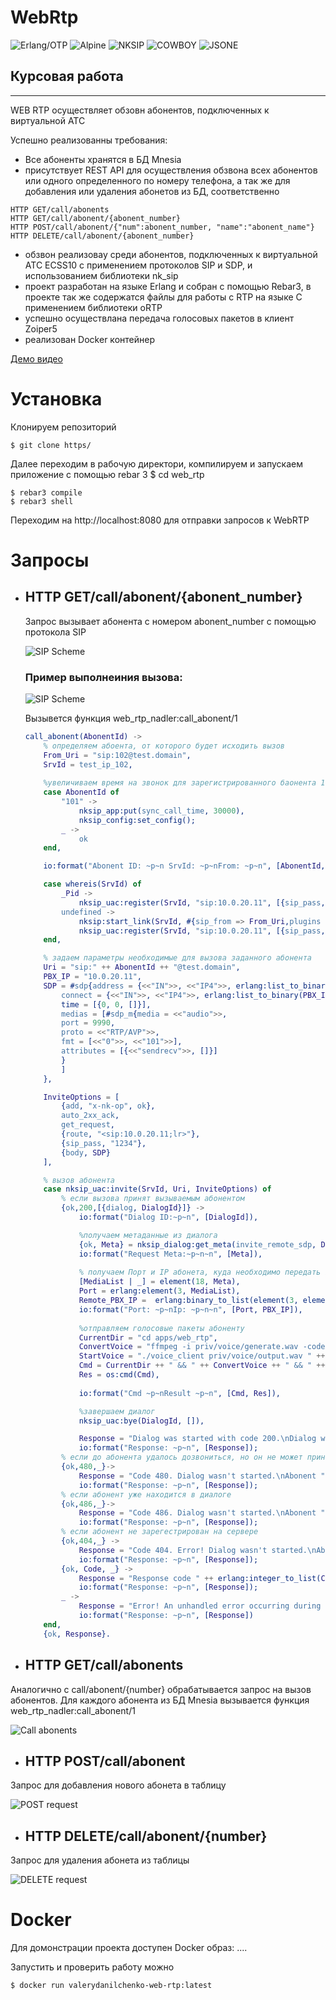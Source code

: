 WebRtp
=====
![Erlang/OTP](https://img.shields.io/badge/Erlang/OTP-24-green)
![Alpine](https://img.shields.io/badge/Alpine-3.17-red)
![NKSIP](https://img.shields.io/badge/NKSIP-0.6.1-blue)
![COWBOY](https://img.shields.io/badge/COWBOY-2.9.0-yellow)
![JSONE](https://img.shields.io/badge/JSONE-1.8.0-green)



## Курсовая работа
-----

WEB RTP осуществляет обзовн абонентов, подключенных к виртуальной АТС

Успешно реализованны требования:
- Все абоненты хранятся в БД Mnesia
- присутствует REST API для осуществления обзвона всех абонентов или одного определенного по номеру телефона, а так же для добавления или удаления абонетов из БД, соответственно
```HTTP
HTTP GET/call/abonents
HTTP GET/call/abonent/{abonent_number}
HTTP POST/call/abonent/{"num":abonent_number, "name":"abonent_name"}
HTTP DELETE/call/abonent/{abonent_number}
```
- обзвон реализоваy среди абонентов, подключенных к виртуальной АТС ECSS10 с применением протоколов SIP и SDP,
и использованием библиотеки nk_sip
- проект разработан на языке Erlang и собран с помощью Rebar3, в проекте так же содержатся файлы для работы с RTP на языке C применением библиотеки oRTP
- успешно осуществлана передача голосовых пакетов в клиент Zoiper5
- реализован Docker контейнер


[Демо видео]()



Установка
====
Клонируем репозиторий 

    $ git clone https/

Далее переходим в рабочую директори, компилируем и запускаем приложение с помощью rebar 3 
    $ cd web_rtp
    
    $ rebar3 compile
    $ rebar3 shell

Переходим на http://localhost:8080 для отправки запросов к WebRTP


Запросы
====

- ## HTTP GET/call/abonent/{abonent_number}
    Запрос вызывает абонента с номером abonent_number с помощью протокола SIP 
    
    ![SIP Scheme](/web_rtp/apps/web_rtp/data/media/SIP_scheme.png)

    ### Пример выполнеиния вызова:

    ![SIP Scheme](/web_rtp/apps/web_rtp/data/media/call_abonent_101.gif)

    Вызывется функция web_rtp_nadler:call_abonent/1

    ```erlang
    call_abonent(AbonentId) ->  
        % определяем абоента, от которого будет исходить вызов 
        From_Uri = "sip:102@test.domain",
        SrvId = test_ip_102,
        
        %увеличиваем время на звонок для зарегистрированного баонента 101
        case AbonentId of 
            "101" ->
                nksip_app:put(sync_call_time, 30000),
                nksip_config:set_config();
            _ ->
                ok
        end, 

        io:format("Abonent ID: ~p~n SrvId: ~p~nFrom: ~p~n", [AbonentId, SrvId, From_Uri]),

        case whereis(SrvId) of
            _Pid ->
                nksip_uac:register(SrvId, "sip:10.0.20.11", [{sip_pass, "1234"}, contact, {meta, ["contact"]}]);
            undefined ->
                nksip:start_link(SrvId, #{sip_from => From_Uri,plugins => [nksip_uac_auto_auth], sip_listen => "<sip:all:5060;transport=udp>"}),
                nksip_uac:register(SrvId, "sip:10.0.20.11", [{sip_pass, "1234"}, contact, {meta, ["contact"]}])
        end,

        % задаем параметры необходимые для вызова заданного абонента
        Uri = "sip:" ++ AbonentId ++ "@test.domain",
        PBX_IP = "10.0.20.11",
        SDP = #sdp{address = {<<"IN">>, <<"IP4">>, erlang:list_to_binary(PBX_IP)},
            connect = {<<"IN">>, <<"IP4">>, erlang:list_to_binary(PBX_IP)},
            time = [{0, 0, []}],
            medias = [#sdp_m{media = <<"audio">>,
            port = 9990,
            proto = <<"RTP/AVP">>,
            fmt = [<<"0">>, <<"101">>],
            attributes = [{<<"sendrecv">>, []}]
            }
            ]
        },

        InviteOptions = [
            {add, "x-nk-op", ok},
            auto_2xx_ack,
            get_request,
            {route, "<sip:10.0.20.11;lr>"}, 
            {sip_pass, "1234"},
            {body, SDP}
        ], 

        % вызов абонента
        case nksip_uac:invite(SrvId, Uri, InviteOptions) of
            % если вызова принят вызываемым абонентом
            {ok,200,[{dialog, DialogId}]} -> 
                io:format("Dialog ID:~p~n", [DialogId]),

                %получаем метаданные из диалога
                {ok, Meta} = nksip_dialog:get_meta(invite_remote_sdp, DialogId),
                io:format("Request Meta:~p~n~n", [Meta]),
                
                % получаем Порт и IP абонета, куда необходимо передать звук 
                [MediaList | _] = element(18, Meta),
                Port = erlang:element(3, MediaList),
                Remote_PBX_IP =  erlang:binary_to_list(element(3, element(8, MediaList))),
                io:format("Port: ~p~nIp: ~p~n~n", [Port, PBX_IP]),
                
                %отправляем голосовые пакеты абоненту
                CurrentDir = "cd apps/web_rtp",
                ConvertVoice = "ffmpeg -i priv/voice/generate.wav -codec:a pcm_mulaw -ar 8000 -ac 1 priv/voice/output.wav -y",
                StartVoice = "./voice_client priv/voice/output.wav " ++ Remote_PBX_IP ++ " " ++ erlang:integer_to_list(Port),
                Cmd = CurrentDir ++ " && " ++ ConvertVoice ++ " && " ++ StartVoice,
                Res = os:cmd(Cmd),
                
                io:format("Cmd ~p~nResult ~p~n", [Cmd, Res]),

                %завершаем диалог
                nksip_uac:bye(DialogId, []),

                Response = "Dialog was started with code 200.\nDialog was finished succesfully!\n",
                io:format("Response: ~p~n", [Response]);
            % если до абонента удалось дозвониться, но он не может принять звонок
            {ok,480,_}->
                Response = "Code 480. Dialog wasn't started.\nAbonent " ++ AbonentId ++ " is could not respond now!\n",
                io:format("Response: ~p~n", [Response]);
            % если абонент уже находится в диалоге
            {ok,486,_}->
                Response = "Code 486. Dialog wasn't started.\nAbonent " ++ AbonentId ++ " is Busy Here\n",
                io:format("Response: ~p~n", [Response]); 
            % если абонент не зарегестрирован на сервере   
            {ok,404,_} ->
                Response = "Code 404. Error! Dialog wasn't started.\nAbonent " ++ AbonentId ++ " is NOT FOUND!\n",
                io:format("Response: ~p~n", [Response]);
            {ok, Code, _} -> 
                Response = "Response code " ++ erlang:integer_to_list(Code) ++ "!\nAn error occured!\n",
                io:format("Response: ~p~n", [Response]);
            _ -> 
                Response = "Error! An unhandled error occurring during invite request!\n",
                io:format("Response: ~p~n", [Response])
        end,
        {ok, Response}.
    ```


- ## HTTP GET/call/abonents
Аналогично с call/abonent/{number} обрабатывается запрос на вызов абонентов. Для каждого абонента из БД Mnesia вызывается функция web_rtp_nadler:call_abonent/1

![Call abonents](/web_rtp/apps/web_rtp/data/media/call_abonents.png)


- ## HTTP POST/call/abonent
Запрос для добавления нового абонета в таблицу 

![POST request](/web_rtp/apps/web_rtp/data/media/post_req.png)


- ## HTTP DELETE/call/abonent/{number}
Запрос для удаления абонета из таблицы

![DELETE request](/web_rtp/apps/web_rtp/data/media/delete_req.png)



Docker
===
Для домонстрации проекта доступен Docker образ:
....


Запустить и проверить работу можно 

    $ docker run valerydanilchenko-web-rtp:latest